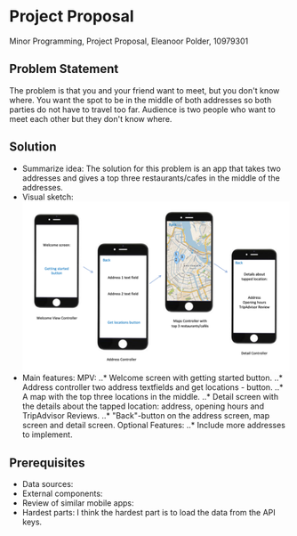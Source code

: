 # Project Proposal
Minor Programming, Project Proposal, Eleanoor Polder, 10979301

## Problem Statement
The problem is that you and your friend want to meet, but you don't know where. You want the spot to be in the middle of both addresses so both parties do not have to travel too far. Audience is two people who want to meet each other but they don't know where.


## Solution
* Summarize idea: The solution for this problem is an app that takes two addresses and gives a top three restaurants/cafes in the middle of the addresses.
* Visual sketch:
![TEXt](doc/VisualSketch.png)
* Main features:
MPV:
..* Welcome screen with getting started button.
..* Address controller two address textfields and get locations - button.
..* A map with the top three locations in the middle.
..* Detail screen with the details about the tapped location: address, opening hours and TripAdvisor Reviews.
..* "Back"-button on the address screen, map screen and detail screen.
Optional Features:
..* Include more addresses to implement.


## Prerequisites
* Data sources:
* External components:
* Review of similar mobile apps:
* Hardest parts: I think the hardest part is to load the data from the API keys.
